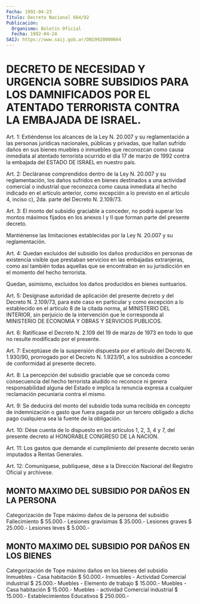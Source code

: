 ```yaml
---
Fecha: 1992-04-23
Título: Decreto Nacional 664/92
Publicación:
  Organismo: Boletín Oficial
  Fecha: 1992-04-24
SAIJ: https://www.saij.gob.ar/DN19920000664
---
```

# DECRETO DE NECESIDAD Y URGENCIA SOBRE SUBSIDIOS PARA LOS DAMNIFICADOS POR EL ATENTADO TERRORISTA CONTRA LA EMBAJADA DE ISRAEL.

<a id="1"></a>
Art.  1:  Extiéndense  los  alcances  de la Ley N. 20.007 y su reglamentación  a  las  personas jurídicas nacionales,  públicas  y privadas,  que  hallan  sufrido  daños  en  sus  bienes  muebles  o inmuebles  que  reconozcan    como   causa  inmediata  al  atentado terrorista ocurrido el día 17 de marzo  de  1992 contra la embajada del ESTADO DE ISRAEL en nuestro país.

<a id="2"></a>
Art. 2: Decláranse comprendidos dentro de la Ley N. 20.007 y su reglamentación,  los  daños  sufridos  en  bienes  destinados a una actividad   comercial  o  industrial  que  reconozca  como    causa inmediata  al    hecho  indicado  en  el  artículo  anterior,  como excepción a lo previsto en el artículo 4, inciso c), 2da. parte del Decreto N. 2.109/73.

<a id="3"></a>
Art.  3:  El monto del subsidio graciable a conceder, no podrá superar los montos  máximos fijados en los anexos I y II que forman parte del presente decreto.

Mantiénense las limitaciones establecidas  por  la Ley N. 20.007 y su reglamentación.

<a id="4"></a>
Art.  4: Quedan excluidos del subsidio los daños producidos en personas de  existencia  visible  que  prestaban  servicios  en las embajadas  extranjeras,  como  así  también  todas  aquellas que se encontraban en su jurisdicción en el momento del hecho  terrorista.

Quedan,   asimismo,  excluidos  los  daños  producidos  en  bienes suntuarios.

<a id="5"></a>
Art. 5: Desígnase autoridad de aplicación del presente decreto y del Decreto  N. 2.109/73,  para  este  caso  en particular y como excepción a lo establecido en el artículo 8 de la  citada norma, al MINISTERIO  DEL INTERIOR, sin perjuicio de la intervención  que  le corresponda  al    MINISTERIO  DE  ECONOMIA  Y  OBRAS  Y  SERVICIOS PUBLICOS.

<a id="6"></a>
Art.  6: Ratifícase el Decreto N. 2.109 del 19 de marzo de 1973 en todo lo que no resulte modificado por el presente.

<a id="7"></a>
Art.  7: Exceptúase de la suspensión dispuesta por el artículo del Decreto  N.  1.930/90, prorrogado por el Decreto N. 1.923/91, a los  subsidios  a conceder  de  conformidad  al  presente  decreto.

<a id="8"></a>
Art.  8:  La  percepción del subsidio graciable que se conceda como consecuencia del  hecho  terrorista  aludido  no  reconoce  ni genera  responsabilidad  alguna  del  Estado  e implica la renuncia expresa  a  cualquier  reclamación  pecuniaria  contra   el  mismo.

<a id="9"></a>
Art.  9: Se deducirá del monto del subsidio toda suma recibida en concepto  de  indemnización  o  gasto  que  fuera  pagada por un tercero  obligado  a  dicho  pago  cualquiera sea la fuente  de  la obligación.

<a id="10"></a>
Art. 10: Dése cuenta de lo dispuesto en los artículos 1, 2, 3, 4 y 7,  del  presente  decreto  al HONORABLE CONGRESO DE LA NACION.

<a id="11"></a>
Art.  11:  Los gastos que demande el cumplimiento del presente decreto serán imputados a Rentas Generales.

<a id="12"></a>
Art. 12: Comuníquese, publíquese, dése a la Dirección Nacional del Registro Oficial y archívese.

## MONTO MAXIMO DEL SUBSIDIO POR DAÑOS EN LA PERSONA

<a id="1"></a>
Categorización de                       Tope máximo  daños de la persona                     del subsidio  Fallecimiento                            $ 55.000.-  Lesiones gravísimas                      $ 35.000.-  Lesiones graves                          $ 25.000.-  Lesiones  leves                          $  5.000.-

## MONTO MAXIMO DEL SUBSIDIO POR DAÑOS EN LOS BIENES

<a id="1"></a>
Categorización de                        Tope máximo  daños en los bienes                      del subsidio  Inmuebles - Casa habitación              $  50.000.-  Inmuebles - Actividad Comercial  industrial                               $  25.000.-  Muebles - Elemento de trabajo            $  15.000.-  Muebles - Casa habitación                $  15.000.-  Muebles - actividad Comercial  industrial                               $  15.000.-  Establecimientos  Educativos             $ 250.000.-